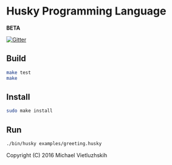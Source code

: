 # Husky Programming Language
__BETA__

[![Gitter](https://badges.gitter.im/huskylang/husky.svg)](https://gitter.im/huskylang/husky?utm_source=badge&utm_medium=badge&utm_campaign=pr-badge)

## Build
```bash
make test
make
```

## Install
```bash
sudo make install
```

## Run
```bash
./bin/husky examples/greeting.husky
```

Copyright (C) 2016 Michael Vietluzhskih
